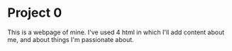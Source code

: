 # Project 0

This is a webpage of mine. I've used 4 html in which I'll add content about me, and about things I'm passionate about. 